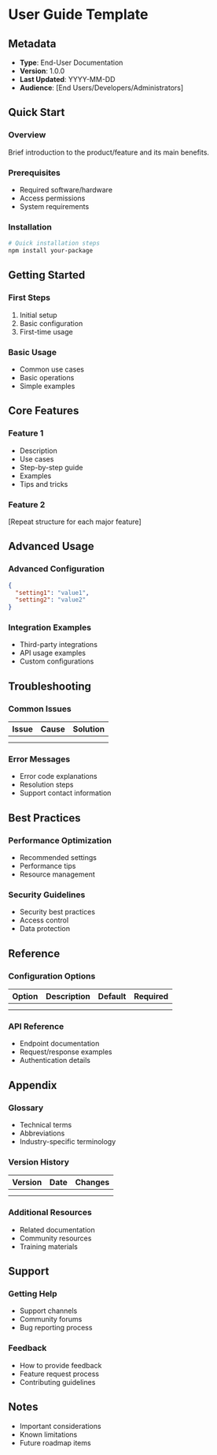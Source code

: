 # User Guide Template

## Metadata
- **Type**: End-User Documentation
- **Version**: 1.0.0
- **Last Updated**: YYYY-MM-DD
- **Audience**: [End Users/Developers/Administrators]

## Quick Start
### Overview
Brief introduction to the product/feature and its main benefits.

### Prerequisites
- Required software/hardware
- Access permissions
- System requirements

### Installation
```bash
# Quick installation steps
npm install your-package
```

## Getting Started
### First Steps
1. Initial setup
2. Basic configuration
3. First-time usage

### Basic Usage
- Common use cases
- Basic operations
- Simple examples

## Core Features
### Feature 1
- Description
- Use cases
- Step-by-step guide
- Examples
- Tips and tricks

### Feature 2
[Repeat structure for each major feature]

## Advanced Usage
### Advanced Configuration
```json
{
  "setting1": "value1",
  "setting2": "value2"
}
```

### Integration Examples
- Third-party integrations
- API usage examples
- Custom configurations

## Troubleshooting
### Common Issues
| Issue | Cause | Solution |
|-------|-------|----------|
|       |       |          |
|       |       |          |

### Error Messages
- Error code explanations
- Resolution steps
- Support contact information

## Best Practices
### Performance Optimization
- Recommended settings
- Performance tips
- Resource management

### Security Guidelines
- Security best practices
- Access control
- Data protection

## Reference
### Configuration Options
| Option | Description | Default | Required |
|--------|-------------|---------|-----------|
|        |             |         |           |
|        |             |         |           |

### API Reference
- Endpoint documentation
- Request/response examples
- Authentication details

## Appendix
### Glossary
- Technical terms
- Abbreviations
- Industry-specific terminology

### Version History
| Version | Date | Changes |
|---------|------|---------|
|         |      |         |
|         |      |         |

### Additional Resources
- Related documentation
- Community resources
- Training materials

## Support
### Getting Help
- Support channels
- Community forums
- Bug reporting process

### Feedback
- How to provide feedback
- Feature request process
- Contributing guidelines

## Notes
- Important considerations
- Known limitations
- Future roadmap items 